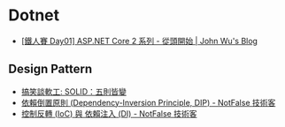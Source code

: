 # Dotnet

- [[鐵人賽 Day01] ASP.NET Core 2 系列 - 從頭開始 | John Wu's Blog](https://blog.johnwu.cc/article/ironman-day01-asp-net-core-starting.html)

## Design Pattern

- [搞笑談軟工: SOLID：五則皆變](http://teddy-chen-tw.blogspot.com/2014/04/solid.html)
- [依賴倒置原則 (Dependency-Inversion Principle, DIP) - NotFalse 技術客](https://notfalse.net/1/dip#encapsulation)
- [控制反轉 (IoC) 與 依賴注入 (DI) - NotFalse 技術客](https://notfalse.net/3/ioc-di)

